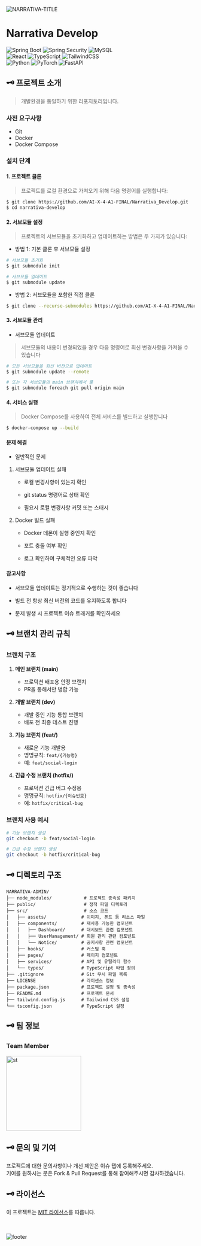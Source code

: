 ![NARRATIVA-TITLE](https://github.com/user-attachments/assets/97538156-f202-4b48-8543-9bbf835fda0e)

# Narrativa Develop

![Spring Boot](https://img.shields.io/badge/Spring%20Boot-v3.3.5-6DB33F?style=for-the-badge&logo=springboot&logoColor=white)
![Spring Security](https://img.shields.io/badge/Spring%20Security-v6.2.4-6DB33F?style=for-the-badge&logo=springsecurity&logoColor=white)
![MySQL](https://img.shields.io/badge/MySQL-8.4.3%20LTS-4479A1?style=for-the-badge&logo=mysql&logoColor=white)<br />
![React](https://img.shields.io/badge/React-18.3.1-61DAFB?style=for-the-badge&logo=react&logoColor=white)
![TypeScript](https://img.shields.io/badge/TypeScript-4.9.5-3178C6?style=for-the-badge&logo=typescript&logoColor=white)
![TailwindCSS](https://img.shields.io/badge/TailwindCSS-3.4.15-06B6D4?style=for-the-badge&logo=tailwindcss&logoColor=white)<br />
![Python](https://img.shields.io/badge/Python-v3.12.7-3776AB?style=for-the-badge&logo=python&logoColor=white)
![PyTorch](https://img.shields.io/badge/PyTorch-v2.5.1-EE4C2C?style=for-the-badge&logo=pytorch&logoColor=white)
![FastAPI](https://img.shields.io/badge/FastAPI-v0.115.4-009688?style=for-the-badge&logo=fastapi&logoColor=white)

## 🗝️ 프로젝트 소개

> 개발환경을 통일하기 위한 리포지토리입니다.

### 사전 요구사항

+ Git
+ Docker
+ Docker Compose

### 설치 단계

#### 1. 프로젝트 클론
> 프로젝트를 로컬 환경으로 가져오기 위해 다음 명령어를 실행합니다:
```bash
$ git clone https://github.com/AI-X-4-A1-FINAL/Narrativa_Develop.git
$ cd narrativa-develop
```
#### 2. 서브모듈 설정
> 프로젝트의 서브모듈을 초기화하고 업데이트하는 방법은 두 가지가 있습니다:
+ 방법 1: 기본 클론 후 서브모듈 설정
```bash
# 서브모듈 초기화
$ git submodule init

# 서브모듈 업데이트
$ git submodule update
```
+ 방법 2: 서브모듈을 포함한 직접 클론
```bash
$ git clone --recurse-submodules https://github.com/AI-X-4-A1-FINAL/Narrativa_Develop.git
```

#### 3. 서브모듈 관리
+ 서브모듈 업데이트
> 서브모듈의 내용이 변경되었을 경우 다음 명령어로 최신 변경사항을 가져올 수 있습니다
```bash
# 모든 서브모듈을 최신 버전으로 업데이트
$ git submodule update --remote

# 또는 각 서브모듈의 main 브랜치에서 풀
$ git submodule foreach git pull origin main
```

#### 4. 서비스 실행
> Docker Compose를 사용하여 전체 서비스를 빌드하고 실행합니다
```bash
$ docker-compose up --build
```

#### 문제 해결

+ 일반적인 문제

1. 서브모듈 업데이트 실패

   + 로컬 변경사항이 있는지 확인

   + git status 명령어로 상태 확인

   + 필요시 로컬 변경사항 커밋 또는 스태시

2. Docker 빌드 실패

   + Docker 데몬이 실행 중인지 확인

   + 포트 충돌 여부 확인

   + 로그 확인하여 구체적인 오류 파악

#### 참고사항

+ 서브모듈 업데이트는 정기적으로 수행하는 것이 좋습니다

+ 빌드 전 항상 최신 버전의 코드를 유지하도록 합니다

+ 문제 발생 시 프로젝트 이슈 트래커를 확인하세요

## 🗝️ 브랜치 관리 규칙

### 브랜치 구조

1. **메인 브랜치 (main)**

   - 프로덕션 배포용 안정 브랜치
   - PR을 통해서만 병합 가능

2. **개발 브랜치 (dev)**

   - 개발 중인 기능 통합 브랜치
   - 배포 전 최종 테스트 진행

3. **기능 브랜치 (feat/)**

   - 새로운 기능 개발용
   - 명명규칙: `feat/{기능명}`
   - 예: `feat/social-login`

4. **긴급 수정 브랜치 (hotfix/)**
   - 프로덕션 긴급 버그 수정용
   - 명명규칙: `hotfix/{이슈번호}`
   - 예: `hotfix/critical-bug`

### 브랜치 사용 예시

```bash
# 기능 브랜치 생성
git checkout -b feat/social-login

# 긴급 수정 브랜치 생성
git checkout -b hotfix/critical-bug
```

## 🗝️ 디렉토리 구조

```
NARRATIVA-ADMIN/
├── node_modules/            # 프로젝트 종속성 패키지
├── public/                  # 정적 파일 디렉토리
├── src/                     # 소스 코드
│   ├── assets/             # 이미지, 폰트 등 리소스 파일
│   ├── components/         # 재사용 가능한 컴포넌트
│   │   ├── Dashboard/      # 대시보드 관련 컴포넌트
│   │   ├── UserManagement/ # 회원 관리 관련 컴포넌트
│   │   └── Notice/         # 공지사항 관련 컴포넌트
│   ├── hooks/              # 커스텀 훅
│   ├── pages/              # 페이지 컴포넌트
│   ├── services/           # API 및 유틸리티 함수
│   └── types/              # TypeScript 타입 정의
├── .gitignore              # Git 무시 파일 목록
├── LICENSE                 # 라이센스 정보
├── package.json            # 프로젝트 설정 및 종속성
├── README.md               # 프로젝트 문서
├── tailwind.config.js      # Tailwind CSS 설정
└── tsconfig.json           # TypeScript 설정
```

## 🗝️ 팀 정보

### **Team Member**

<a href="https://github.com/stjoo0925" target="_blank">
  <img src="https://github.com/user-attachments/assets/bb285012-1e08-4bd7-9c63-d6f73c80f713" 
       alt="st" 
       width="200" 
       height="auto" 
       style="max-width: 100%; height: auto;">
</a>

## 🗝️ 문의 및 기여

프로젝트에 대한 문의사항이나 개선 제안은 이슈 탭에 등록해주세요.<br />
기여를 원하시는 분은 Fork & Pull Request를 통해 참여해주시면 감사하겠습니다.

## 🗝️ 라이선스

이 프로젝트는 [MIT 라이선스](LICENSE)를 따릅니다.

<br /><br />
![footer](https://github.com/user-attachments/assets/c30abbd9-8e89-4a4e-8823-33fe0cf843c9)
